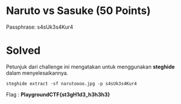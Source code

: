 # Naruto vs Sasuke (50 Points)
Passphrase: s4sUk3s4Kur4
# Solved
Petunjuk dari challenge ini mengatakan untuk menggunakan <b>steghide</b> dalam menyelesaikannya.
```
steghide extract -sf narutoooo.jpg -p s4sUk3s4Kur4
```
Flag : <b>PlaygroundCTF{st3gH1d3_h3h3h3}</b>